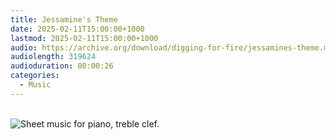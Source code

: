 ```yaml
---
title: Jessamine's Theme
date: 2025-02-11T15:00:00+1000
lastmod: 2025-02-11T15:00:00+1000
audio: https://archive.org/download/digging-for-fire/jessamines-theme.mp3
audiolength: 319624
audioduration: 00:00:26
categories:
  - Music
---
```


<br />
<img src="/images/jessamines-theme.webp" alt="Sheet music for piano, treble clef." />
